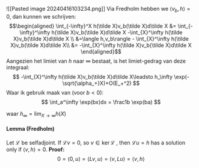 ![[Pasted image 20240416103234.png]]
Via Fredholm hebben we $\langle v_b,h \rangle=0$, dan kunnen we schrijven:
$$\begin{aligned}
\int_{-\infty}^X h(\tilde X)v_b(\tilde X)d\tilde X &= \int_{-\infty}^\infty h(\tilde X)v_b(\tilde X)d\tilde X -\int_{X}^\infty h(\tilde X)v_b(\tilde X)d\tilde X \\
&=\langle h,v_b\rangle - \int_{X}^\infty h(\tilde X)v_b(\tilde X)d\tilde X\\
&= -\int_{X}^\infty h(\tilde X)v_b(\tilde X)d\tilde X
\end{aligned}$$
Aangezien het limiet van $h$ naar $\infty$ bestaat, is het limiet-gedrag van deze integraal:
$$
-\int_{X}^\infty h(\tilde X)v_b(\tilde X)d\tilde X\leadsto  h_\infty  \exp(-\sqrt{\alpha_+}X)+O(E_+^2)
$$
Waar ik gebruik maak van (voor $b<0$):
$$
\int_a^\infty \exp(bx)dx = \frac1b \exp(ba)
$$


waar $h_\infty=\lim_{X\to\infty} h(X)$


#### Lemma (Fredholm)
Let $\mathcal L$ be selfadjoint. If $\mathcal L v=0$, so $v\in \ker \mathcal L$ , then $\mathcal L u=h$ has a solution only if $\langle v,h\rangle=0$. 
**Proof:**
$$0=\langle 0,u \rangle=\langle Lv,u \rangle=\langle v,Lu \rangle=\langle v,h \rangle$$

